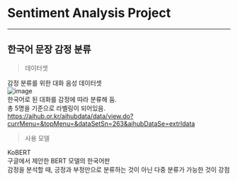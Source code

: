 #  Sentiment Analysis Project
___  



## 한국어 문장 감정 분류
  
> 데이터셋  

감정 분류를 위한 대화 음성 데이터셋  
![image](https://github.com/mjkim0819/NI2L_STUDY/assets/108729047/42f52d40-b967-4bc8-9260-bf4ef82bee12)  
한국어로 된 대화를 감정에 따라 분류해 둠.  
총 5명을 기준으로 라벨링이 되어있음.  
https://aihub.or.kr/aihubdata/data/view.do?currMenu=&topMenu=&dataSetSn=263&aihubDataSe=extrldata  
  
  
> 사용 모델 

KoBERT  
구글에서 제안한 BERT 모델의 한국어판  
감정을 분석할 때, 긍정과 부정만으로 분류하는 것이 아닌 다중 분류가 가능한 것이 강점  

  
  

